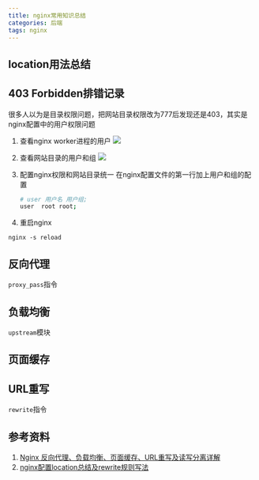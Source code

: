 ```yaml
---
title: nginx常用知识总结
categories: 后端
tags: nginx
---
```


## location用法总结

## 403 Forbidden排错记录
很多人以为是目录权限问题，把网站目录权限改为777后发现还是403，其实是nginx配置中的用户权限问题
1. 查看nginx worker进程的用户
![](http://p6ure4q2q.bkt.clouddn.com/20180503173742.png)
2. 查看网站目录的用户和组
![](http://p6ure4q2q.bkt.clouddn.com/20180503174024.png)
3. 配置nginx权限和网站目录统一
在nginx配置文件的第一行加上用户和组的配置

    ``` bash
    # user 用户名 用户组;
    user  root root;   
    ```

4. 重启nginx
```
nginx -s reload
```

## 反向代理
`proxy_pass`指令

## 负载均衡
`upstream`模块

## 页面缓存

## URL重写
`rewrite`指令

## 参考资料
1. [Nginx 反向代理、负载均衡、页面缓存、URL重写及读写分离详解](http://blog.51cto.com/freeloda/1288553)
2. [nginx配置location总结及rewrite规则写法](https://segmentfault.com/a/1190000002797606)